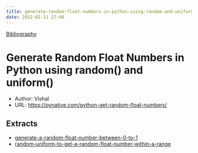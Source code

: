 ```yaml
---
title: generate-random-float-numbers-in-python-using-random-and-uniform
date: 2022-02-11 17:40
---
```

[Bibliography](Bibliography)

# Generate Random Float Numbers in Python using random() and uniform()

* Author: Vishal
* URL: <https://pynative.com/python-get-random-float-numbers/>

## Extracts
- [generate-a-random-float-number-between-0-to-1](generate-a-random-float-number-between-0-to-1)
- [random-uniform-to-get-a-random-float-number-within-a-range](random-uniform-to-get-a-random-float-number-within-a-range)
